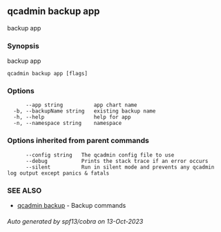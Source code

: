 ## qcadmin backup app

backup app

### Synopsis

backup app

```
qcadmin backup app [flags]
```

### Options

```
      --app string          app chart name
  -b, --backupName string   existing backup name
  -h, --help                help for app
  -n, --namespace string    namespace
```

### Options inherited from parent commands

```
      --config string   The qcadmin config file to use
      --debug           Prints the stack trace if an error occurs
      --silent          Run in silent mode and prevents any qcadmin log output except panics & fatals
```

### SEE ALSO

* [qcadmin backup](qcadmin_backup.md)	 - Backup commands

###### Auto generated by spf13/cobra on 13-Oct-2023
